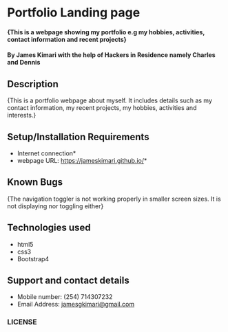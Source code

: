 # Portfolio Landing page
#### {This is a webpage showing my portfolio e.g my hobbies, activities, contact information and recent projects}
#### By **James Kimari with the help of Hackers in Residence namely Charles and Dennis**
## Description
{This is a portfolio webpage about myself. It includes details such as my contact information, my recent projects, my hobbies, activities and interests.}
## Setup/Installation Requirements
* Internet connection*
* webpage URL: https://jameskimari.github.io/*
## Known Bugs
{The navigation toggler is not working properly in smaller screen sizes. It is not displaying nor toggling either}
## Technologies used
* html5
* css3
* Bootstrap4
## Support and contact details
* Mobile number: (254) 714307232
* Email Address: jamesgkimari@gmail.com
### LICENSE
